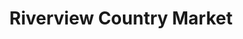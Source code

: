 ---
title: "Riverview Country Market"
url: /charlottetown/riverview-country-market/
shop: greengrocer
---